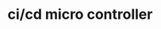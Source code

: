 ---
title: "ci/cd micro controller"
url: https://sschueller.github.io/posts/ci-cd-with-kicad-and-gitlab/
image: 1684048553000.png
tags: ["code","git","physical"]
description: "continuous integration for microcontroller"
---